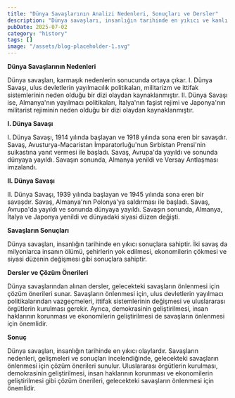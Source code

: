 ```yaml
---
title: "Dünya Savaşlarının Analizi Nedenleri, Sonuçları ve Dersler"
description: "Dünya savaşları, insanlığın tarihinde en yıkıcı ve kanlı olaylardır. Bu makalede, I. ve II. Dünya Savaşlarının nedenleri, gelişmeleri ve sonuçlarını inceleyeceğiz. Ayrıca, bu savaşlardan alınan der..."
pubDate: 2025-07-02
category: "history"
tags: []
image: "/assets/blog-placeholder-1.svg"
---
```


**Dünya Savaşlarının Nedenleri**

Dünya savaşları, karmaşık nedenlerin sonucunda ortaya çıkar. I. Dünya Savaşı, ulus devletlerin yayılmacılık politikaları, militarizm ve ittifak sistemlerinin neden olduğu bir dizi olaydan kaynaklanmıştır. II. Dünya Savaşı ise, Almanya'nın yayılmacı politikaları, İtalya'nın faşist rejimi ve Japonya'nın militarist rejiminin neden olduğu bir dizi olaydan kaynaklanmıştır.

**I. Dünya Savaşı**

I. Dünya Savaşı, 1914 yılında başlayan ve 1918 yılında sona eren bir savaşdır. Savaş, Avusturya-Macaristan İmparatorluğu'nun Sırbistan Prensi'nin suikastına yanıt vermesi ile başladı. Savaş, Avrupa'da yayıldı ve sonunda dünyaya yayıldı. Savaşın sonunda, Almanya yenildi ve Versay Antlaşması imzalandı.

**II. Dünya Savaşı**

II. Dünya Savaşı, 1939 yılında başlayan ve 1945 yılında sona eren bir savaşdır. Savaş, Almanya'nın Polonya'ya saldırması ile başladı. Savaş, Avrupa'da yayıldı ve sonunda dünyaya yayıldı. Savaşın sonunda, Almanya, İtalya ve Japonya yenildi ve dünyadaki siyasi düzen değişti.

**Savaşların Sonuçları**

Dünya savaşları, insanlığın tarihinde en yıkıcı sonuçlara sahiptir. İki savaş da milyonlarca insanın ölümü, şehirlerin yok edilmesi, ekonomilerin çökmesi ve siyasi düzenin değişmesi gibi sonuçlara sahiptir.

**Dersler ve Çözüm Önerileri**

Dünya savaşlarından alınan dersler, gelecekteki savaşların önlenmesi için çözüm önerileri sunar. Savaşların önlenmesi için, ulus devletlerin yayılmacı politikalarından vazgeçmeleri, ittifak sistemlerinin değişmesi ve uluslararası örgütlerin kurulması gerekir. Ayrıca, demokrasinin geliştirilmesi, insan haklarının korunması ve ekonomilerin geliştirilmesi de savaşların önlenmesi için önemlidir.

**Sonuç**

Dünya savaşları, insanlığın tarihinde en yıkıcı olaylardır. Savaşların nedenleri, gelişmeleri ve sonuçları incelendiğinde, gelecekteki savaşların önlenmesi için çözüm önerileri sunulur. Uluslararası örgütlerin kurulması, demokrasinin geliştirilmesi, insan haklarının korunması ve ekonomilerin geliştirilmesi gibi çözüm önerileri, gelecekteki savaşların önlenmesi için önemlidir.